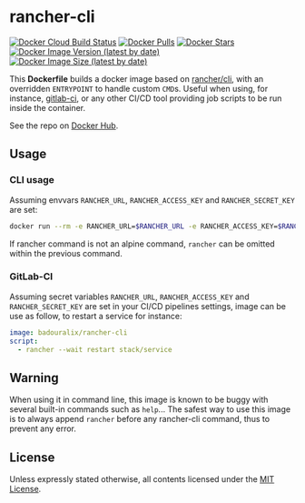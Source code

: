 # rancher-cli

[![Docker Cloud Build Status](https://img.shields.io/docker/cloud/build/badouralix/rancher-cli?label=build&logo=docker&logoColor=white)](https://hub.docker.com/r/badouralix/rancher-cli)
[![Docker Pulls](https://img.shields.io/docker/pulls/badouralix/rancher-cli?label=pulls&logo=docker&logoColor=white)](https://hub.docker.com/r/badouralix/rancher-cli)
[![Docker Stars](https://img.shields.io/docker/stars/badouralix/rancher-cli?label=stars&logo=docker&logoColor=white)](https://hub.docker.com/r/badouralix/rancher-cli)
[![Docker Image Version (latest by date)](https://img.shields.io/docker/v/badouralix/rancher-cli?logo=docker&logoColor=white)](https://hub.docker.com/r/badouralix/rancher-cli)
[![Docker Image Size (latest by date)](https://img.shields.io/docker/image-size/badouralix/rancher-cli?label=size&logo=docker&logoColor=white)](https://hub.docker.com/r/badouralix/rancher-cli)

This **Dockerfile** builds a docker image based on [rancher/cli](https://hub.docker.com/r/rancher/cli/), with an overridden
`ENTRYPOINT` to handle custom `CMD`s. Useful when using, for instance,
[gitlab-ci](https://docs.gitlab.com/ce/ci/docker/using_docker_images.html#how-docker-integration-works), or any other CI/CD tool
providing job scripts to be run inside the container.

See the repo on [Docker Hub](https://hub.docker.com/r/badouralix/rancher-cli/).

## Usage

### CLI usage

Assuming envvars `RANCHER_URL`, `RANCHER_ACCESS_KEY` and `RANCHER_SECRET_KEY` are set:

```bash
docker run --rm -e RANCHER_URL=$RANCHER_URL -e RANCHER_ACCESS_KEY=$RANCHER_ACCESS_KEY -e RANCHER_SECRET_KEY=$RANCHER_SECRET_KEY badouralix/rancher-cli rancher ps
```

If rancher command is not an alpine command, `rancher` can be omitted within the previous command.

### GitLab-CI

Assuming secret variables `RANCHER_URL`, `RANCHER_ACCESS_KEY` and `RANCHER_SECRET_KEY` are set in your CI/CD pipelines settings,
image can be use as follow, to restart a service for instance:

```yaml
image: badouralix/rancher-cli
script:
  - rancher --wait restart stack/service
```

## Warning

When using it in command line, this image is known to be buggy with several built-in commands such as `help`... The safest way to
use this image is to always append `rancher` before any rancher-cli command, thus to prevent any error.

## License

Unless expressly stated otherwise, all contents licensed under the [MIT License](https://github.com/badouralix/dockerfiles/blob/main/LICENSE).
